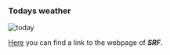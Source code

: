 ### Todays weather 

![today](https://www.srf.ch/var/storage/assets/webpack/images/so_grhe_shra.89de9ef1.png)

[Here](https://www.srf.ch/meteo/wetter/Zürich/47.3797,8.5342?geolocationNameId=4cdc93de6ddc36141f7493213eeedaee) you can find a link to the webpage of **_SRF_**. 
